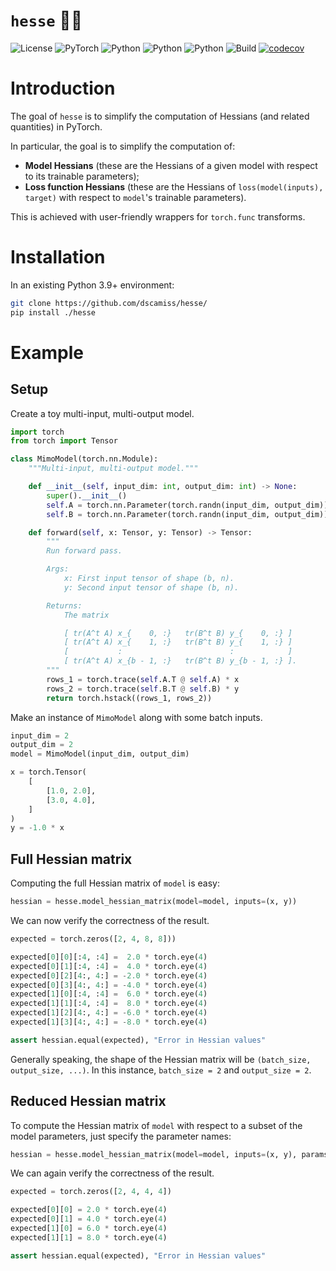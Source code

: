 # `hesse` 🧘‍♂️

![License](https://img.shields.io/badge/license-MIT-blue)
![PyTorch](https://img.shields.io/badge/PyTorch-%23EE4C2C.svg?logo=PyTorch&logoColor=white)
![Python](https://img.shields.io/badge/python-3.9-blue.svg)
![Python](https://img.shields.io/badge/python-3.10-blue.svg)
![Python](https://img.shields.io/badge/python-3.11-blue.svg)
![Build](https://github.com/dscamiss/hesse/actions/workflows/python-package.yml/badge.svg)
[![codecov](https://codecov.io/gh/dscamiss/hesse/graph/badge.svg?token=Z3CGGZJ70B)](https://codecov.io/gh/dscamiss/hesse)

# Introduction

The goal of `hesse` is to simplify the computation of Hessians (and related quantities) in PyTorch.  

In particular, the goal is to simplify the computation of:

* **Model Hessians** (these are the Hessians of a given model with respect to its trainable parameters);
* **Loss function Hessians** (these are the Hessians of `loss(model(inputs), target)` with respect to `model`'s trainable parameters).

This is achieved with user-friendly wrappers for `torch.func` transforms.

# Installation

In an existing Python 3.9+ environment:

```bash
git clone https://github.com/dscamiss/hesse/
pip install ./hesse
```

# Example

## Setup

Create a toy multi-input, multi-output model.

```python
import torch
from torch import Tensor

class MimoModel(torch.nn.Module):
    """Multi-input, multi-output model."""

    def __init__(self, input_dim: int, output_dim: int) -> None:
        super().__init__()
        self.A = torch.nn.Parameter(torch.randn(input_dim, output_dim))
        self.B = torch.nn.Parameter(torch.randn(input_dim, output_dim))

    def forward(self, x: Tensor, y: Tensor) -> Tensor:
        """
        Run forward pass.

        Args:
            x: First input tensor of shape (b, n).
            y: Second input tensor of shape (b, n).

        Returns:
            The matrix

            [ tr(A^t A) x_{    0, :}   tr(B^t B) y_{    0, :} ]
            [ tr(A^t A) x_{    1, :}   tr(B^t B) y_{    1, :} ]
            [           :                        :            ]
            [ tr(A^t A) x_{b - 1, :}   tr(B^t B) y_{b - 1, :} ].
        """
        rows_1 = torch.trace(self.A.T @ self.A) * x
        rows_2 = torch.trace(self.B.T @ self.B) * y
        return torch.hstack((rows_1, rows_2))
```

Make an instance of `MimoModel` along with some batch inputs.

```python
input_dim = 2
output_dim = 2
model = MimoModel(input_dim, output_dim)

x = torch.Tensor(
    [
        [1.0, 2.0],
        [3.0, 4.0],
    ]
)
y = -1.0 * x
```

## Full Hessian matrix

Computing the full Hessian matrix of `model` is easy:

```python
hessian = hesse.model_hessian_matrix(model=model, inputs=(x, y))
```

We can now verify the correctness of the result.

```python
expected = torch.zeros([2, 4, 8, 8]))

expected[0][0][:4, :4] =  2.0 * torch.eye(4)
expected[0][1][:4, :4] =  4.0 * torch.eye(4)
expected[0][2][4:, 4:] = -2.0 * torch.eye(4)
expected[0][3][4:, 4:] = -4.0 * torch.eye(4)
expected[1][0][:4, :4] =  6.0 * torch.eye(4)
expected[1][1][:4, :4] =  8.0 * torch.eye(4)
expected[1][2][4:, 4:] = -6.0 * torch.eye(4)
expected[1][3][4:, 4:] = -8.0 * torch.eye(4)

assert hessian.equal(expected), "Error in Hessian values"
```

Generally speaking, the shape of the Hessian matrix will be `(batch_size, output_size, ...)`.  In this instance, `batch_size = 2` and `output_size = 2`.

## Reduced Hessian matrix

To compute the Hessian matrix of `model` with respect to a subset of the model parameters, just specify the parameter names:

```python
hessian = hesse.model_hessian_matrix(model=model, inputs=(x, y), params=("A"))
```

We can again verify the correctness of the result.

```python
expected = torch.zeros([2, 4, 4, 4])

expected[0][0] = 2.0 * torch.eye(4)
expected[0][1] = 4.0 * torch.eye(4)
expected[1][0] = 6.0 * torch.eye(4)
expected[1][1] = 8.0 * torch.eye(4)

assert hessian.equal(expected), "Error in Hessian values"
```
